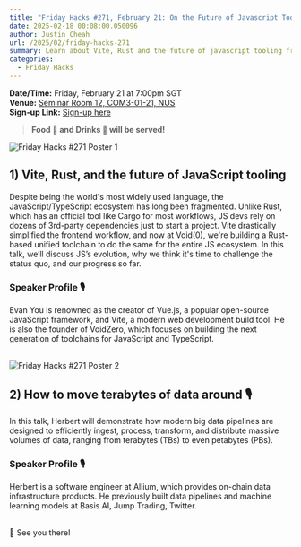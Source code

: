 ```yaml
---
title: "Friday Hacks #271, February 21: On the Future of Javascript Tooling and Moving Large Data Around"
date: 2025-02-18 00:08:00.050096
author: Justin Cheah
url: /2025/02/friday-hacks-271
summary: Learn about Vite, Rust and the future of javascript tooling from the founder of VueJS, and how to move large amount of data around!
categories:
  - Friday Hacks
---
```


**Date/Time:** Friday, February 21 at 7:00pm SGT<br />
**Venue:** <a href="https://nusmods.com/venues/COM3-01-21">Seminar Room 12, COM3-01-21, NUS</a><br />
**Sign-up Link:** [Sign-up here](https://hckr.cc/fh-271-signup)<br />

> **Food 🍕 and Drinks 🧋 will be served!**

<img src="/img/2025/fh/271-1.jpg" alt="Friday Hacks #271 Poster 1" /><br />


## 1) Vite, Rust, and the future of JavaScript tooling
Despite being the world's most widely used language, the JavaScript/TypeScript ecosystem has long been fragmented. Unlike Rust, which has an official tool like Cargo for most workflows, JS devs rely on dozens of 3rd-party dependencies just to start a project. Vite drastically simplified the frontend workflow, and now at Void(0), we're building a Rust-based unified toolchain to do the same for the entire JS ecosystem. In this talk, we’ll discuss JS’s evolution, why we think it's time to challenge the status quo, and our progress so far.

### Speaker Profile 🎙️️
Evan You is renowned as the creator of Vue.js, a popular open-source JavaScript framework, and Vite, a modern web development build tool. He is also the founder of VoidZero, which focuses on building the next generation of toolchains for JavaScript and TypeScript.<br /><br />

<img src="/img/2025/fh/271-2.jpg" alt="Friday Hacks #271 Poster 2" /><br />


## 2) How to move terabytes of data around 🎙️
In this talk, Herbert will demonstrate how modern big data pipelines are designed to efficiently ingest, process, transform, and distribute massive volumes of data, ranging from terabytes (TBs) to even petabytes (PBs).

### Speaker Profile 🎙️

Herbert is a software engineer at Allium, which provides on-chain data infrastructure products. He previously built data pipelines and machine learning models at Basis AI, Jump Trading, Twitter. <br /><br />

👋 See you there!
